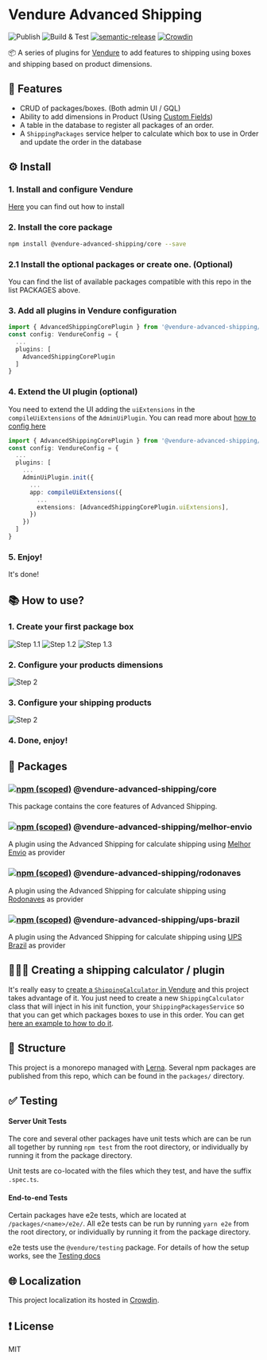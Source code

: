 # Vendure Advanced Shipping
![Publish](https://github.com/jonyw4/vendure-advanced-shipping/workflows/Publish/badge.svg?branch=master)
![Build & Test](https://github.com/jonyw4/vendure-advanced-shipping/workflows/Build%20&%20Test/badge.svg)
[![semantic-release](https://img.shields.io/badge/%20%20%F0%9F%93%A6%F0%9F%9A%80-semantic--release-e10079.svg)](https://github.com/semantic-release/semantic-release)
[![Crowdin](https://badges.crowdin.net/vendure-advanced-shipping/localized.svg)](https://crowdin.com/project/vendure-advanced-shipping)

📦 A series of plugins for [Vendure](https://github.com/vendure-ecommerce/vendure) to add features to shipping using boxes and shipping based on product dimensions.

## 🌟 Features
- CRUD of packages/boxes. (Both admin UI / GQL)
- Ability to add dimensions in Product (Using [Custom Fields](https://www.vendure.io/docs/typescript-api/custom-fields/))
- A table in the database to register all packages of an order.
- A `ShippingPackages` service helper to calculate which box to use in Order and update the order in the database

## ⚙️ Install
### 1. Install and configure Vendure
[Here](https://www.vendure.io/docs/getting-started/) you can find out how to install

### 2. Install the core package
```bash
npm install @vendure-advanced-shipping/core --save
```

### 2.1 Install the optional packages or create one. (Optional)
You can find the list of available packages compatible with this repo in the list PACKAGES above.

### 3. Add all plugins in Vendure configuration
```typescript
import { AdvancedShippingCorePlugin } from '@vendure-advanced-shipping/core';
const config: VendureConfig = {
  ...
  plugins: [
    AdvancedShippingCorePlugin
  ]
}
```

### 4. Extend the UI plugin (optional)
You need to extend the UI adding the `uiExtensions` in the `compileUiExtensions` of the `AdminUiPlugin`.  You can read more about [how to config here](https://www.vendure.io/docs/plugins/extending-the-admin-ui/)
```typescript
import { AdvancedShippingCorePlugin } from '@vendure-advanced-shipping/core';
const config: VendureConfig = {
  ...
  plugins: [
    ...
    AdminUiPlugin.init({
      ...
      app: compileUiExtensions({
        ...
        extensions: [AdvancedShippingCorePlugin.uiExtensions],
      })
    })
  ]
}

```

### 5. Enjoy!
It's done!

## 📚 How to use?
### 1. Create your first package box
![Step 1.1](/docs/tutorial-1.jpg)
![Step 1.2](/docs/tutorial-2.jpg)
![Step 1.3](/docs/tutorial-3.png)
### 2. Configure your products dimensions
![Step 2](/docs/tutorial-4.png)
### 3. Configure your shipping products
![Step 2](/docs/tutorial-5.png)
### 4. Done, enjoy!

## 📖 Packages
### [![npm (scoped)](https://img.shields.io/npm/v/@vendure-advanced-shipping/core.svg)](https://www.npmjs.com/package/@vendure-advanced-shipping/core) @vendure-advanced-shipping/core
This package contains the core features of Advanced Shipping.

### [![npm (scoped)](https://img.shields.io/npm/v/@vendure-advanced-shipping/melhor-envio.svg)](https://www.npmjs.com/package/@vendure-advanced-shipping/melhor-envio) @vendure-advanced-shipping/melhor-envio
A plugin using the Advanced Shipping for calculate shipping using [Melhor Envio](https://melhorenvio.com.br/) as provider

### [![npm (scoped)](https://img.shields.io/npm/v/@vendure-advanced-shipping/rodonaves.svg)](https://www.npmjs.com/package/@vendure-advanced-shipping/rodonaves) @vendure-advanced-shipping/rodonaves
A plugin using the Advanced Shipping for calculate shipping using [Rodonaves](http://www.rte.com.br/) as provider

### [![npm (scoped)](https://img.shields.io/npm/v/@vendure-advanced-shipping/ups-brazil.svg)](https://www.npmjs.com/package/@vendure-advanced-shipping/ups-brazil) @vendure-advanced-shipping/ups-brazil
A plugin using the Advanced Shipping for calculate shipping using [UPS Brazil](https://www.ups.com/br/pt/Home.page) as provider

## 👨🏻‍💻 Creating a shipping calculator / plugin
It's really easy to [create a `ShippingCalculator` in Vendure](https://www.vendure.io/docs/typescript-api/shipping/shipping-calculator/) and this project takes advantage of it. You just need to create a new `ShippingCalculator` class that will inject in his init function, your `ShippingPackagesService` so that you can get which packages boxes to use in this order. You can get [here an example to how to do it](https://github.com/jonyw4/vendure-advanced-shipping/blob/master/packages/rodonaves/index.ts).

## 🏢 Structure
This project is a monorepo managed with [Lerna](https://github.com/lerna/lerna). Several npm packages are published from this repo, which can be found in the `packages/` directory.


## ✅ Testing
#### Server Unit Tests

The core and several other packages have unit tests which are can be run all together by running `npm test` from the root directory, or individually by running it from the package directory.

Unit tests are co-located with the files which they test, and have the suffix `.spec.ts`.

#### End-to-end Tests

Certain packages have e2e tests, which are located at `/packages/<name>/e2e/`. All e2e tests can be run by running `yarn e2e` from the root directory, or individually by running it from the package directory.

e2e tests use the `@vendure/testing` package. For details of how the setup works, see the [Testing docs](https://www.vendure.io/docs/developer-guide/testing/)

## 🌐 Localization
This project localization its hosted in [Crowdin](https://crowdin.com/project/vendure-advanced-shipping).

## ❗️ License
MIT 
